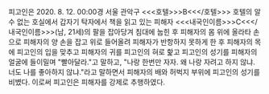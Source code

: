 피고인은 2020. 8. 12. 00:00경 서울 관악구 <<<호텔>>>B<<</호텔>>> 호텔의 알 수 없는 호실에서 갑자기 탁자에서 책을 읽고 있는 피해자 <<<내국인이름>>>C<<</내국인이름>>>(남, 21세)의 팔을 잡아당겨 침대에 눕힌 후 피해자의 몸 위에 올라타 손으로 피해자의 양 손을 잡고 위로 들어올려 피해자가 반항하지 못하게 한 후 피해자의 목에 피고인의 입을 맞추고 피해자의 귀를 피고인의 혀로 핥고 피고인의 성기를 피해자의 얼굴에 들이밀며 "빨아달라."고 말하고, "나랑 한번만 자자. 왜 나랑 자려고 하지 않냐. 너도 나를 좋아하지 않냐."라고 말하면서 피해자의 배와 허벅지 부위에 피고인의 성기를 비볐다.
이로써 피고인은 피해자를 강제로 추행하였다.